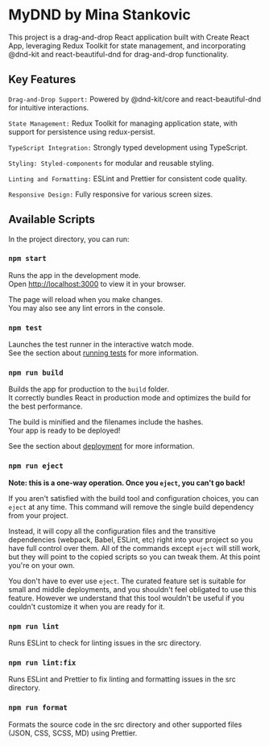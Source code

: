 # MyDND by Mina Stankovic

This project is a drag-and-drop React application built with Create React App, leveraging Redux Toolkit for state management, and incorporating @dnd-kit and react-beautiful-dnd for drag-and-drop functionality.

## Key Features

`Drag-and-Drop Support:` Powered by @dnd-kit/core and react-beautiful-dnd for intuitive interactions.

`State Management:` Redux Toolkit for managing application state, with support for persistence using redux-persist.

`TypeScript Integration:` Strongly typed development using TypeScript.

`Styling: Styled-components` for modular and reusable styling.

`Linting and Formatting:` ESLint and Prettier for consistent code quality.

`Responsive Design:` Fully responsive for various screen sizes.

## Available Scripts

In the project directory, you can run:

### `npm start`

Runs the app in the development mode.\
Open [http://localhost:3000](http://localhost:3000) to view it in your browser.

The page will reload when you make changes.\
You may also see any lint errors in the console.

### `npm test`

Launches the test runner in the interactive watch mode.\
See the section about [running tests](https://facebook.github.io/create-react-app/docs/running-tests) for more information.

### `npm run build`

Builds the app for production to the `build` folder.\
It correctly bundles React in production mode and optimizes the build for the best performance.

The build is minified and the filenames include the hashes.\
Your app is ready to be deployed!

See the section about [deployment](https://facebook.github.io/create-react-app/docs/deployment) for more information.

### `npm run eject`

**Note: this is a one-way operation. Once you `eject`, you can't go back!**

If you aren't satisfied with the build tool and configuration choices, you can `eject` at any time. This command will remove the single build dependency from your project.

Instead, it will copy all the configuration files and the transitive dependencies (webpack, Babel, ESLint, etc) right into your project so you have full control over them. All of the commands except `eject` will still work, but they will point to the copied scripts so you can tweak them. At this point you're on your own.

You don't have to ever use `eject`. The curated feature set is suitable for small and middle deployments, and you shouldn't feel obligated to use this feature. However we understand that this tool wouldn't be useful if you couldn't customize it when you are ready for it.

### `npm run lint`

Runs ESLint to check for linting issues in the src directory.

### `npm run lint:fix`

Runs ESLint and Prettier to fix linting and formatting issues in the src directory.

### `npm run format`

Formats the source code in the src directory and other supported files (JSON, CSS, SCSS, MD) using Prettier.
